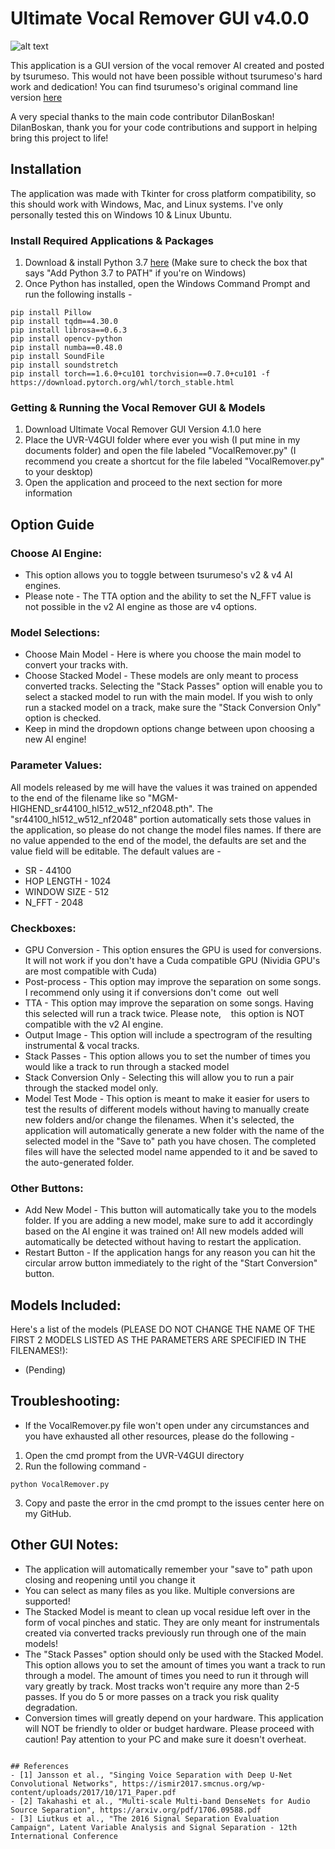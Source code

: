 # Ultimate Vocal Remover GUI v4.0.0

![alt text](https://raw.githubusercontent.com/Anjok07/ultimatevocalremovergui/beta/img/UVRBETA.jpg)

This application is a GUI version of the vocal remover AI created and posted by tsurumeso. This would not have been possible without tsurumeso's hard work and dedication! You can find tsurumeso's original command line version [here](https://github.com/tsurumeso/vocal-remover)

A very special thanks to the main code contributor DilanBoskan! DilanBoskan, thank you for your code contributions and support in helping bring this project to life!

## Installation

The application was made with Tkinter for cross platform compatibility, so this should work with Windows, Mac, and Linux systems. I've only personally tested this on Windows 10 & Linux Ubuntu.

### Install Required Applications & Packages

1. Download & install Python 3.7 [here](https://www.python.org/ftp/python/3.6.8/python-3.6.8-amd64.exe) (Make sure to check the box that says "Add Python 3.7 to PATH" if you're on Windows)
2. Once Python has installed, open the Windows Command Prompt and run the following installs -

```
pip install Pillow
pip install tqdm==4.30.0
pip install librosa==0.6.3
pip install opencv-python
pip install numba==0.48.0
pip install SoundFile
pip install soundstretch
pip install torch==1.6.0+cu101 torchvision==0.7.0+cu101 -f https://download.pytorch.org/whl/torch_stable.html
```

### Getting & Running the Vocal Remover GUI & Models

1. Download Ultimate Vocal Remover GUI Version 4.1.0 here
2. Place the UVR-V4GUI folder where ever you wish (I put mine in my documents folder) and open the file labeled "VocalRemover.py" (I recommend you create a shortcut for the file labeled "VocalRemover.py" to your desktop)
3. Open the application and proceed to the next section for more information

## Option Guide

### Choose AI Engine:

- This option allows you to toggle between tsurumeso's v2 & v4 AI engines. 
- Please note - The TTA option and the ability to set the N_FFT value is not possible in the v2 AI engine as those are v4 options.

### Model Selections:

- Choose Main Model - Here is where you choose the main model to convert your tracks with.
- Choose Stacked Model - These models are only meant to process converted tracks. Selecting the "Stack Passes" option will enable you to select a stacked model to run with the main model. If you wish to only run a stacked model on a track, make sure the "Stack Conversion Only" option is checked.
- Keep in mind the dropdown options change between upon choosing a new AI engine!

### Parameter Values:

All models released by me will have the values it was trained on appended to the end of the filename like so "MGM-HIGHEND_sr44100_hl512_w512_nf2048.pth". The "sr44100_hl512_w512_nf2048" portion automatically sets those values in the application, so please do not change the model files names. If there are no value appended to the end of the model, the defaults are set and the value field will be editable. The default values are - 

- SR - 44100
- HOP LENGTH - 1024
- WINDOW SIZE - 512
- N_FFT - 2048

### Checkboxes:
- GPU Conversion - This option ensures the GPU is used for conversions. It will not work if you don't have a Cuda compatible GPU (Nividia GPU's are most compatible with Cuda) 
- Post-process - This option may improve the separation on some songs. I recommend only using it if conversions don't come  out well
- TTA - This option may improve the separation on some songs. Having this selected will run a track twice. Please note,    this option is NOT compatible with the v2 AI engine.
- Output Image - This option will include a spectrogram of the resulting instrumental & vocal tracks.
- Stack Passes - This option allows you to set the number of times you would like a track to run through a stacked model
- Stack Conversion Only - Selecting this will allow you to run a pair through the stacked model only.
- Model Test Mode - This option is meant to make it easier for users to test the results of different models without having to manually create new folders and/or change the filenames. When it's selected, the application will automatically generate a new folder with the name of the selected model in the "Save to" path you have chosen. The completed files will have the selected model name appended to it and be saved to the auto-generated folder.

### Other Buttons:

- Add New Model - This button will automatically take you to the models folder. If you are adding a new model, make sure to add it accordingly based on the AI engine it was trained on! All new models added will automatically be detected without having to restart the application.
- Restart Button - If the application hangs for any reason you can hit the circular arrow button immediately to the right of the "Start Conversion" button.

## Models Included:

Here's a list of the models (PLEASE DO NOT CHANGE THE NAME OF THE FIRST 2 MODELS LISTED AS THE PARAMETERS ARE SPECIFIED IN THE FILENAMES!):

- (Pending)

## Troubleshooting:

- If the VocalRemover.py file won't open under any circumstances and you have exhausted all other resources, please do the following - 

1. Open the cmd prompt from the UVR-V4GUI directory
2. Run the following command - 
```
python VocalRemover.py
```
3. Copy and paste the error in the cmd prompt to the issues center here on my GitHub.

## Other GUI Notes:

- The application will automatically remember your "save to" path upon closing and reopening until you change it
- You can select as many files as you like. Multiple conversions are supported!
- The Stacked Model is meant to clean up vocal residue left over in the form of vocal pinches and static. They are only meant for instrumentals created via converted tracks previously run through one of the main models!
- The "Stack Passes" option should only be used with the Stacked Model. This option allows you to set the amount of times you want a track to run through a model. The amount of times you need to run it through will vary greatly by track. Most tracks won't require any more than 2-5 passes. If you do 5 or more passes on a track you risk quality degradation.
- Conversion times will greatly depend on your hardware. This application will NOT be friendly to older or budget hardware. Please proceed with caution! Pay attention to your PC and make sure it doesn't overheat.

```

## References
- [1] Jansson et al., "Singing Voice Separation with Deep U-Net Convolutional Networks", https://ismir2017.smcnus.org/wp-content/uploads/2017/10/171_Paper.pdf
- [2] Takahashi et al., "Multi-scale Multi-band DenseNets for Audio Source Separation", https://arxiv.org/pdf/1706.09588.pdf
- [3] Liutkus et al., "The 2016 Signal Separation Evaluation Campaign", Latent Variable Analysis and Signal Separation - 12th International Conference
